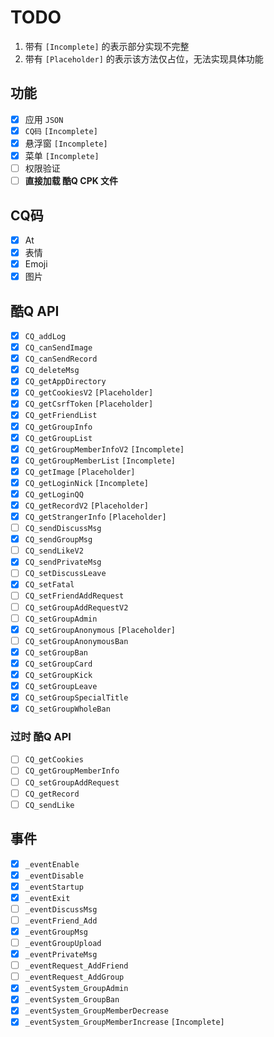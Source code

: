 # TODO

1. 带有 `[Incomplete]` 的表示部分实现不完整
1. 带有 `[Placeholder]` 的表示该方法仅占位，无法实现具体功能

## 功能

- [x] 应用 `JSON`
- [x] `CQ码` `[Incomplete]`
- [x] 悬浮窗 `[Incomplete]`
- [x] 菜单 `[Incomplete]`
- [ ] 权限验证
- [ ] **直接加载 酷Q CPK 文件**

## CQ码

- [x] At
- [x] 表情
- [x] Emoji
- [x] 图片

## 酷Q API

- [x] `CQ_addLog`
- [x] `CQ_canSendImage`
- [x] `CQ_canSendRecord`
- [x] `CQ_deleteMsg`
- [x] `CQ_getAppDirectory`
- [x] `CQ_getCookiesV2` `[Placeholder]`
- [x] `CQ_getCsrfToken` `[Placeholder]`
- [x] `CQ_getFriendList`
- [x] `CQ_getGroupInfo`
- [x] `CQ_getGroupList`
- [x] `CQ_getGroupMemberInfoV2` `[Incomplete]`
- [x] `CQ_getGroupMemberList` `[Incomplete]`
- [x] `CQ_getImage` `[Placeholder]`
- [x] `CQ_getLoginNick` `[Incomplete]`
- [x] `CQ_getLoginQQ`
- [x] `CQ_getRecordV2` `[Placeholder]`
- [x] `CQ_getStrangerInfo` `[Placeholder]`
- [ ] `CQ_sendDiscussMsg`
- [x] `CQ_sendGroupMsg`
- [ ] `CQ_sendLikeV2`
- [x] `CQ_sendPrivateMsg`
- [ ] `CQ_setDiscussLeave`
- [x] `CQ_setFatal`
- [ ] `CQ_setFriendAddRequest`
- [ ] `CQ_setGroupAddRequestV2`
- [ ] `CQ_setGroupAdmin`
- [x] `CQ_setGroupAnonymous` `[Placeholder]`
- [ ] `CQ_setGroupAnonymousBan`
- [x] `CQ_setGroupBan`
- [x] `CQ_setGroupCard`
- [x] `CQ_setGroupKick`
- [x] `CQ_setGroupLeave`
- [x] `CQ_setGroupSpecialTitle`
- [x] `CQ_setGroupWholeBan`

### 过时 酷Q API

- [ ] `CQ_getCookies`
- [ ] `CQ_getGroupMemberInfo`
- [ ] `CQ_setGroupAddRequest`
- [ ] `CQ_getRecord`
- [ ] `CQ_sendLike`

## 事件

- [x] `_eventEnable`
- [x] `_eventDisable`
- [x] `_eventStartup`
- [x] `_eventExit`
- [ ] `_eventDiscussMsg`
- [ ] `_eventFriend_Add`
- [x] `_eventGroupMsg`
- [ ] `_eventGroupUpload`
- [x] `_eventPrivateMsg`
- [ ] `_eventRequest_AddFriend`
- [ ] `_eventRequest_AddGroup`
- [x] `_eventSystem_GroupAdmin`
- [x] `_eventSystem_GroupBan`
- [x] `_eventSystem_GroupMemberDecrease`
- [x] `_eventSystem_GroupMemberIncrease` `[Incomplete]`
